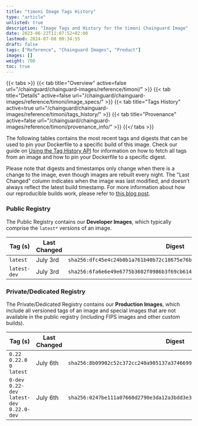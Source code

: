```yaml
---
title: "timoni Image Tags History"
type: "article"
unlisted: true
description: "Image Tags and History for the timoni Chainguard Image"
date: 2023-06-22T11:07:52+02:00
lastmod: 2024-07-08 00:34:55
draft: false
tags: ["Reference", "Chainguard Images", "Product"]
images: []
weight: 700
toc: true
---
```


{{< tabs >}}
{{< tab title="Overview" active=false url="/chainguard/chainguard-images/reference/timoni/" >}}
{{< tab title="Details" active=false url="/chainguard/chainguard-images/reference/timoni/image_specs/" >}}
{{< tab title="Tags History" active=true url="/chainguard/chainguard-images/reference/timoni/tags_history/" >}}
{{< tab title="Provenance" active=false url="/chainguard/chainguard-images/reference/timoni/provenance_info/" >}}
{{</ tabs >}}

The following tables contains the most recent tags and digests that can be used to pin your Dockerfile to a specific build of this image. Check our guide on [Using the Tag History API](/chainguard/chainguard-images/using-the-tag-history-api/) for information on how to fetch all tags from an image and how to pin your Dockerfile to a specific digest.

Please note that digests and timestamps only change when there is a change to the image, even though images are rebuilt every night. The "Last Changed" column indicates when the image was last modified, and doesn't always reflect the latest build timestamp. For more information about how our reproducible builds work, please refer to [this blog post](https://www.chainguard.dev/unchained/reproducing-chainguards-reproducible-image-builds).

### Public Registry
The Public Registry contains our **Developer Images**, which typically comprise the `latest*` versions of an image.

| Tag (s)       | Last Changed | Digest                                                                    |
|---------------|--------------|---------------------------------------------------------------------------|
|  `latest`     | July 3rd     | `sha256:dfc45e4c24b0b1a761b40b72c18675e76b39bfe566c3f10b4c27398a934dda3b` |
|  `latest-dev` | July 3rd     | `sha256:6fa6e6e49e6775b3602f0986b3f69cb6140793d28ded617e2c87b174e6fca631` |


### Private/Dedicated Registry
The Private/Dedicated Registry contains our **Production Images**, which include all versioned tags of an image and special images that are not available in the public registry (including FIPS images and other custom builds).

| Tag (s)                                       | Last Changed | Digest                                                                    |
|-----------------------------------------------|--------------|---------------------------------------------------------------------------|
|  `0.22` `0.22.0` `0` `latest`                 | July 6th     | `sha256:8b09902c52c372cc240a905137a374669914e7e02952275bc3a6ceb06b99114e` |
|  `0-dev` `0.22-dev` `latest-dev` `0.22.0-dev` | July 6th     | `sha256:0247be111a07660d2790e3da12a3bdd3e38a4c1dbc97d598a69c214865137699` |


